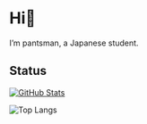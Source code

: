 # Hi👋

I’m pantsman, a Japanese student.

## Status

[![GitHub Stats](https://github-readme-stats.vercel.app/api?username=pantsman-jp)](https://github.com/pantsman-jp)

![Top Langs](https://github-readme-stats.vercel.app/api/top-langs/?username=pantsman-jp&layout=compact)
